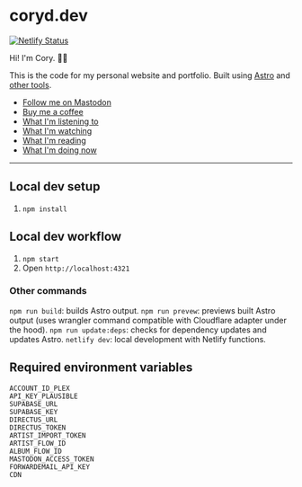 # coryd.dev

[![Netlify Status](https://api.netlify.com/api/v1/badges/21438096-e0d0-4f14-846d-addd9d8292db/deploy-status)](https://app.netlify.com/sites/coryd/deploys)

Hi! I'm Cory. 👋🏻

This is the code for my personal website and portfolio. Built using [Astro](https://astro.build) and [other tools](https://coryd.dev/colophon).

- [Follow me on Mastodon](https://follow.coryd.dev/@cory)
- [Buy me a coffee](https://buymeacoffee.com/cory)
- [What I'm listening to](https://coryd.dev/music)
- [What I'm watching](https://coryd.dev/watching)
- [What I'm reading](https://coryd.dev/books)
- [What I'm doing now](https://coryd.dev/now)

---

## Local dev setup

1. `npm install`

## Local dev workflow

1. `npm start`
2. Open `http://localhost:4321`

### Other commands

`npm run build`: builds Astro output.
`npm run prevew`: previews built Astro output (uses wrangler command compatible with Cloudflare adapter under the hood).
`npm run update:deps`: checks for dependency updates and updates Astro.
`netlify dev`: local development with Netlify functions.


## Required environment variables

```plaintext
ACCOUNT_ID_PLEX
API_KEY_PLAUSIBLE
SUPABASE_URL
SUPABASE_KEY
DIRECTUS_URL
DIRECTUS_TOKEN
ARTIST_IMPORT_TOKEN
ARTIST_FLOW_ID
ALBUM_FLOW_ID
MASTODON_ACCESS_TOKEN
FORWARDEMAIL_API_KEY
CDN
```
